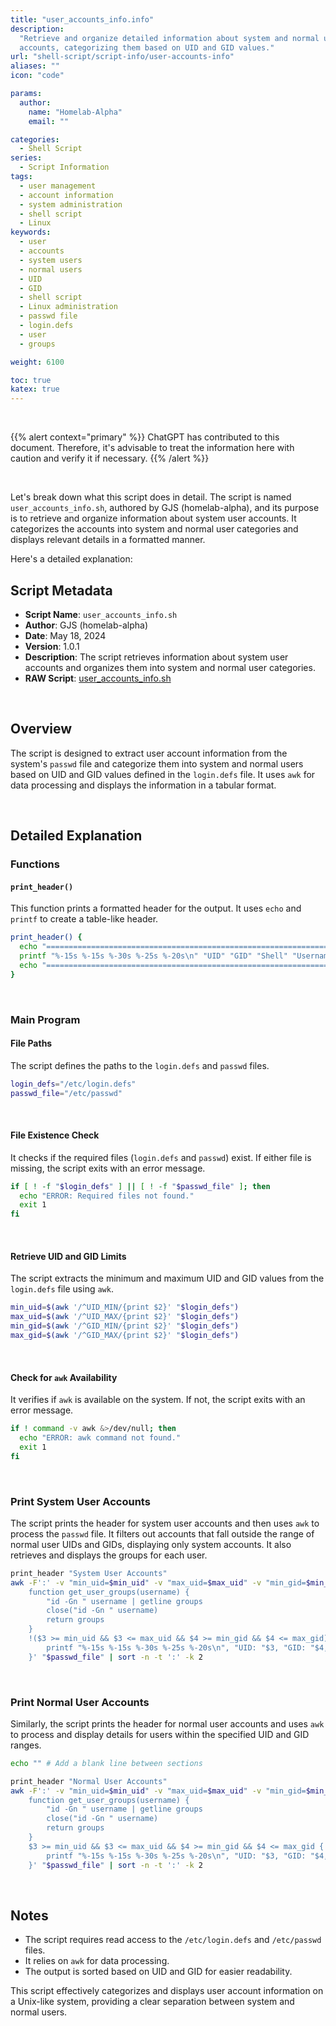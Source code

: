```yaml
---
title: "user_accounts_info.info"
description:
  "Retrieve and organize detailed information about system and normal user
  accounts, categorizing them based on UID and GID values."
url: "shell-script/script-info/user-accounts-info"
aliases: ""
icon: "code"

params:
  author:
    name: "Homelab-Alpha"
    email: ""

categories:
  - Shell Script
series:
  - Script Information
tags:
  - user management
  - account information
  - system administration
  - shell script
  - Linux
keywords:
  - user
  - accounts
  - system users
  - normal users
  - UID
  - GID
  - shell script
  - Linux administration
  - passwd file
  - login.defs
  - user
  - groups

weight: 6100

toc: true
katex: true
---
```


<br />

{{% alert context="primary" %}} ChatGPT has contributed to this document.
Therefore, it's advisable to treat the information here with caution and verify
it if necessary. {{% /alert %}}

<br />

Let's break down what this script does in detail. The script is named
`user_accounts_info.sh`, authored by GJS (homelab-alpha), and its purpose is to
retrieve and organize information about system user accounts. It categorizes the
accounts into system and normal user categories and displays relevant details in
a formatted manner.

Here's a detailed explanation:

## Script Metadata

- **Script Name**: `user_accounts_info.sh`
- **Author**: GJS (homelab-alpha)
- **Date**: May 18, 2024
- **Version**: 1.0.1
- **Description**: The script retrieves information about system user accounts
  and organizes them into system and normal user categories.
- **RAW Script**: [user_accounts_info.sh]

<br />

## Overview

The script is designed to extract user account information from the system's
`passwd` file and categorize them into system and normal users based on UID and
GID values defined in the `login.defs` file. It uses `awk` for data processing
and displays the information in a tabular format.

<br />

## Detailed Explanation

### Functions

#### `print_header()`

This function prints a formatted header for the output. It uses `echo` and
`printf` to create a table-like header.

```bash
print_header() {
  echo "==========================================================================================================="
  printf "%-15s %-15s %-30s %-25s %-20s\n" "UID" "GID" "Shell" "Username" "Groups"
  echo "==========================================================================================================="
}
```

<br />

### Main Program

#### File Paths

The script defines the paths to the `login.defs` and `passwd` files.

```bash
login_defs="/etc/login.defs"
passwd_file="/etc/passwd"
```

<br />

#### File Existence Check

It checks if the required files (`login.defs` and `passwd`) exist. If either
file is missing, the script exits with an error message.

```bash
if [ ! -f "$login_defs" ] || [ ! -f "$passwd_file" ]; then
  echo "ERROR: Required files not found."
  exit 1
fi
```

<br />

#### Retrieve UID and GID Limits

The script extracts the minimum and maximum UID and GID values from the
`login.defs` file using `awk`.

```bash
min_uid=$(awk '/^UID_MIN/{print $2}' "$login_defs")
max_uid=$(awk '/^UID_MAX/{print $2}' "$login_defs")
min_gid=$(awk '/^GID_MIN/{print $2}' "$login_defs")
max_gid=$(awk '/^GID_MAX/{print $2}' "$login_defs")
```

<br />

#### Check for `awk` Availability

It verifies if `awk` is available on the system. If not, the script exits with
an error message.

```bash
if ! command -v awk &>/dev/null; then
  echo "ERROR: awk command not found."
  exit 1
fi
```

<br />

### Print System User Accounts

The script prints the header for system user accounts and then uses `awk` to
process the `passwd` file. It filters out accounts that fall outside the range
of normal user UIDs and GIDs, displaying only system accounts. It also retrieves
and displays the groups for each user.

```bash
print_header "System User Accounts"
awk -F':' -v "min_uid=$min_uid" -v "max_uid=$max_uid" -v "min_gid=$min_gid" -v "max_gid=$max_gid" '
    function get_user_groups(username) {
        "id -Gn " username | getline groups
        close("id -Gn " username)
        return groups
    }
    !($3 >= min_uid && $3 <= max_uid && $4 >= min_gid && $4 <= max_gid) {
        printf "%-15s %-15s %-30s %-25s %-20s\n", "UID: "$3, "GID: "$4, "Shell: "$7, $1, get_user_groups($1)
    }' "$passwd_file" | sort -n -t ':' -k 2
```

<br />

### Print Normal User Accounts

Similarly, the script prints the header for normal user accounts and uses `awk`
to process and display details for users within the specified UID and GID
ranges.

```bash
echo "" # Add a blank line between sections

print_header "Normal User Accounts"
awk -F':' -v "min_uid=$min_uid" -v "max_uid=$max_uid" -v "min_gid=$min_gid" -v "max_gid=$max_gid" '
    function get_user_groups(username) {
        "id -Gn " username | getline groups
        close("id -Gn " username)
        return groups
    }
    $3 >= min_uid && $3 <= max_uid && $4 >= min_gid && $4 <= max_gid {
        printf "%-15s %-15s %-30s %-25s %-20s\n", "UID: "$3, "GID: "$4, "Shell: "$7, $1, get_user_groups($1)
    }' "$passwd_file" | sort -n -t ':' -k 2
```

<br />

## Notes

- The script requires read access to the `/etc/login.defs` and `/etc/passwd`
  files.
- It relies on `awk` for data processing.
- The output is sorted based on UID and GID for easier readability.

This script effectively categorizes and displays user account information on a
Unix-like system, providing a clear separation between system and normal users.

[user_accounts_info.sh]:
  https://raw.githubusercontent.com/homelab-alpha/shell-script/main/scripts/user_accounts_info.sh
